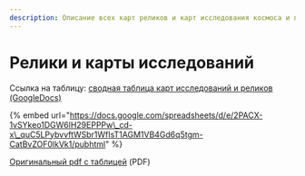 ```yaml
---
description: Описание всех карт реликов и карт исследования космоса и планет
---
```


# Релики и карты исследований

Ссылка на таблицу: [сводная таблица карт исследований и реликов \(GoogleDocs\)](https://docs.google.com/spreadsheets/d/e/2PACX-1vSYkeo1DGW6lH29EPPPw_cd-x_quC5LPybvvftWSbr1WfIsT1AGM1VB4Gd6q5tgm-CatBvZOF0lkVk1/pubhtml)

{% embed url="https://docs.google.com/spreadsheets/d/e/2PACX-1vSYkeo1DGW6lH29EPPPw\_cd-x\_quC5LPybvvftWSbr1WfIsT1AGM1VB4Gd6q5tgm-CatBvZOF0lkVk1/pubhtml" %}

[Оригинальный pdf с таблицей](https://docs.google.com/viewer?url=https://github.com/shad0wrunner/spb-imperium/raw/master/files/TI%204E%20-%20Exploration%20and%20Relic%20Cards.pdf) \(PDF\)



